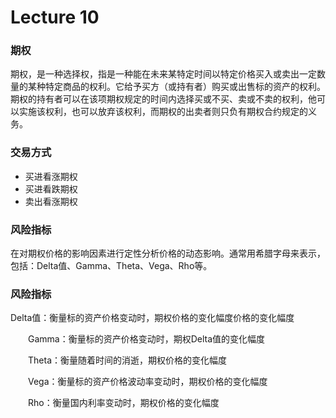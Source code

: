 # Lecture 10

### 期权

期权，是一种选择权，指是一种能在未来某特定时间以特定价格买入或卖出一定数量的某种特定商品的权利。它给予买方（或持有者）购买或出售标的资产的权利。期权的持有者可以在该项期权规定的时间内选择买或不买、卖或不卖的权利，他可以实施该权利，也可以放弃该权利，而期权的出卖者则只负有期权合约规定的义务。   

### 交易方式

* 买进看涨期权
* 买进看跌期权
* 卖出看涨期权

### 

### 风险指标

在对期权价格的影响因素进行定性分析价格的动态影响。通常用希腊字母来表示，包括：Delta值、Gamma、Theta、Vega、Rho等。



### 风险指标       

 Delta值：衡量标的资产价格变动时，期权价格的变化幅度价格的变化幅度 

　　Gamma：衡量标的资产价格变动时，期权Delta值的变化幅度 

　　Theta：衡量随着时间的消逝，期权价格的变化幅度 

　　Vega：衡量标的资产价格波动率变动时，期权价格的变化幅度 

　　Rho：衡量国内利率变动时，期权价格的变化幅度 

